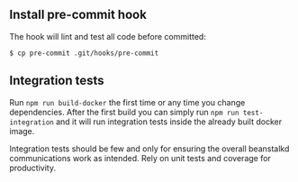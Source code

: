## Install pre-commit hook
The hook will lint and test all code before committed:

`$ cp pre-commit .git/hooks/pre-commit`

## Integration tests

Run `npm run build-docker` the first time or any time you change dependencies.
After the first build you can simply run `npm run test-integration` and it will run integration tests inside the already built docker image.

Integration tests should be few and only for ensuring the overall beanstalkd communications work as intended. Rely on unit tests and coverage for productivity.